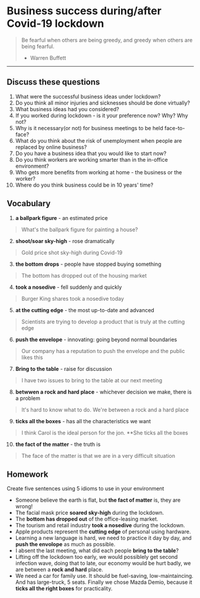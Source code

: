 # Business success during/after Covid-19 lockdown

> Be fearful when others are being greedy, and greedy when others are being fearful.
> - Warren Buffett

-------------------------------------

## Discuss these questions

1. What were the successful business ideas under lockdown?
2. Do you think all minor injuries and sicknesses should be done virtually?
3. What business ideas had you considered?
4. If you worked during lockdown - is it your preference now? Why? Why not?
5. Why is it necessary(or not) for business meetings to be held face-to-face?
6. What do you think about the risk of unemployment when people are replaced by online business?
7. Do you have a business idea that you would like to start now?
8. Do you think workers are working smarter than in the in-office environment?
9. Who gets more benefits from working at home - the business or the worker?
10. Where do you think business could be in 10 years' time?

## Vocabulary

1. **a ballpark figure** - an estimated price

> What's the ballpark figure for painting a house?

2. **shoot/soar sky-high** - rose dramatically

> Gold price shot sky-high during Covid-19

3. **the bottom drops** - people have stopped buying something

> The bottom has dropped out of the housing market


4. **took a nosedive** - fell suddenly and quickly

> Burger King shares took a nosedive today

5. **at the cutting edge** - the most up-to-date and advanced

> Scientists are trying to develop a product that is truly at the cutting edge


6. **push the envelope** - innovating: going beyond normal boundaries

> Our company has a reputation to push the envelope and the public likes this

7. **Bring to the table** - raise for discussion

> I have two issues to bring to the table at our next meeting

8. **betwwen a rock and hard place** - whichever decision we make, there is a problem

> It's hard to know what to do. We're between a rock and a hard place

9. **ticks all the boxes** - has all the characteristics we want

> I think Carol is the ideal person for the jon. **She ticks all the boxes

10. **the fact of the matter** - the truth is

> The face of the matter is that we are in a very difficult situation

## Homework

Create five sentences using 5 idioms to use in your environment

* Someone believe the earth is flat, but **the fact of matter** is, they are wrong!
* The facial mask price **soared sky-high** during the lockdown.
* The **bottom has dropped out** of the office-leasing market.
* The tourism and retail industry **took a nosedive** during the lockdown.
* Apple products represent the **cutting edge** of personal using hardware.
* Learning a new language is hard, we need to practice it day by day, and **push the envolope** as much as possible.
* I absent the last meeting, what did each people **bring to the table**?
* Lifting off the lockdown too early, we would possiblely get second infection wave, doing that to late, our economy would be hurt badly, we are between a **rock and hard** place.
* We need a car for family use. It should be fuel-saving, low-maintaincing. And has large-truck, 5 seats. Finally we chose Mazda Demio, because it **ticks all the right boxes** for practicality.
